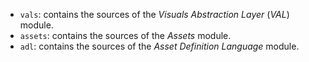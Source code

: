 - `vals`: contains the sources of the *Visuals Abstraction Layer* (*VAL*) module.
- `assets`: contains the sources of the *Assets* module.
- `adl`: contains the sources of the *Asset Definition Language* module.
